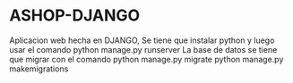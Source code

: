 # ASHOP-DJANGO
Aplicacion web hecha en DJANGO, Se tiene que instalar python y luego usar el comando
	python manage.py runserver
La base de datos se tiene que migrar con el comando
	python manage.py migrate
	python manage.py makemigrations

